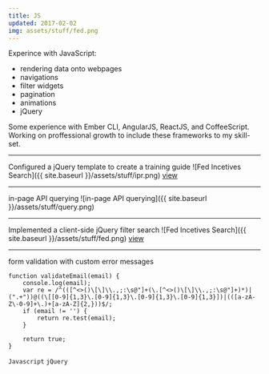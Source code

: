 ```yaml
---
title: JS
updated: 2017-02-02
img: assets/stuff/fed.png
---
```


Experince with JavaScript:

- rendering data onto webpages
- navigations
- filter widgets
- pagination
- animations
- jQuery

Some experience with Ember CLI, AngularJS, ReactJS, and CoffeeScript. Working on proffessional growth to include these frameworks to my skill-set.

----

Configured a jQuery template to create a training guide
![Fed Incetives Search]({{ site.baseurl }}/assets/stuff/ipr.png)
[view](https://www.stopfakes.gov/ipr_training)

----

in-page API querying
![in-page API querying]({{ site.baseurl }}/assets/stuff/query.png)

----

Implemented a client-side jQuery filter search
![Fed Incetives Search]({{ site.baseurl }}/assets/stuff/fed.png)
[view](https://www.selectusa.gov/federal_incentives)

----

form validation with custom error messages
```
function validateEmail(email) {
    console.log(email);
    var re = /^(([^<>()\[\]\\.,;:\s@"]+(\.[^<>()\[\]\\.,;:\s@"]+)*)|(".+"))@((\[[0-9]{1,3}\.[0-9]{1,3}\.[0-9]{1,3}\.[0-9]{1,3}])|(([a-zA-Z\-0-9]+\.)+[a-zA-Z]{2,}))$/;
    if (email != '') {
        return re.test(email);
    }

    return true;
}
```


`Javascript` `jQuery`